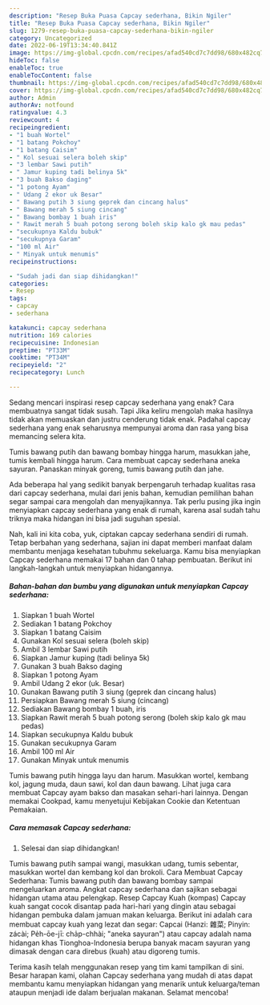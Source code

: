 ```yaml
---
description: "Resep Buka Puasa Capcay sederhana, Bikin Ngiler"
title: "Resep Buka Puasa Capcay sederhana, Bikin Ngiler"
slug: 1279-resep-buka-puasa-capcay-sederhana-bikin-ngiler
category: Uncategorized
date: 2022-06-19T13:34:40.841Z
image: https://img-global.cpcdn.com/recipes/afad540cd7c7dd98/680x482cq70/capcay-sederhana-foto-resep-utama.jpg
hideToc: false
enableToc: true
enableTocContent: false
thumbnail: https://img-global.cpcdn.com/recipes/afad540cd7c7dd98/680x482cq70/capcay-sederhana-foto-resep-utama.jpg
cover: https://img-global.cpcdn.com/recipes/afad540cd7c7dd98/680x482cq70/capcay-sederhana-foto-resep-utama.jpg
author: Admin
authorAv: notfound
ratingvalue: 4.3
reviewcount: 4
recipeingredient:
- "1 buah Wortel"
- "1 batang Pokchoy"
- "1 batang Caisim"
- " Kol sesuai selera boleh skip"
- "3 lembar Sawi putih"
- " Jamur kuping tadi belinya 5k"
- "3 buah Bakso daging"
- "1 potong Ayam"
- " Udang 2 ekor uk Besar"
- " Bawang putih 3 siung geprek dan cincang halus"
- " Bawang merah 5 siung cincang"
- " Bawang bombay 1 buah iris"
- " Rawit merah 5 buah potong serong boleh skip kalo gk mau pedas"
- "secukupnya Kaldu bubuk"
- "secukupnya Garam"
- "100 ml Air"
- " Minyak untuk menumis"
recipeinstructions:

- "Sudah jadi dan siap dihidangkan!"
categories:
- Resep
tags:
- capcay
- sederhana

katakunci: capcay sederhana 
nutrition: 169 calories
recipecuisine: Indonesian
preptime: "PT33M"
cooktime: "PT34M"
recipeyield: "2"
recipecategory: Lunch

---
```



Sedang mencari inspirasi resep capcay sederhana yang enak? Cara membuatnya sangat tidak susah. Tapi Jika keliru mengolah maka hasilnya tidak akan memuaskan dan justru cenderung tidak enak. Padahal capcay sederhana yang enak seharusnya mempunyai aroma dan rasa yang bisa memancing selera kita.


Tumis bawang putih dan bawang bombay hingga harum, masukkan jahe, tumis kembali hingga harum. Cara membuat capcay sederhana aneka sayuran. Panaskan minyak goreng, tumis bawang putih dan jahe.

Ada beberapa hal yang sedikit banyak berpengaruh terhadap kualitas rasa dari capcay sederhana, mulai dari jenis bahan, kemudian pemilihan bahan segar sampai cara mengolah dan menyajikannya. Tak perlu pusing jika ingin menyiapkan capcay sederhana yang enak di rumah, karena asal sudah tahu triknya maka hidangan ini bisa jadi suguhan spesial.


Nah, kali ini kita coba, yuk, ciptakan capcay sederhana sendiri di rumah. Tetap berbahan yang sederhana, sajian ini dapat memberi manfaat dalam membantu menjaga kesehatan tubuhmu sekeluarga. Kamu bisa menyiapkan Capcay sederhana memakai 17 bahan dan 0 tahap pembuatan. Berikut ini langkah-langkah untuk menyiapkan hidangannya.

<!--inarticleads1-->

##### Bahan-bahan dan bumbu yang digunakan untuk menyiapkan Capcay sederhana:

1. Siapkan 1 buah Wortel
1. Sediakan 1 batang Pokchoy
1. Siapkan 1 batang Caisim
1. Gunakan  Kol sesuai selera (boleh skip)
1. Ambil 3 lembar Sawi putih
1. Siapkan  Jamur kuping (tadi belinya 5k)
1. Gunakan 3 buah Bakso daging
1. Siapkan 1 potong Ayam
1. Ambil  Udang 2 ekor (uk. Besar)
1. Gunakan  Bawang putih 3 siung (geprek dan cincang halus)
1. Persiapkan  Bawang merah 5 siung (cincang)
1. Sediakan  Bawang bombay 1 buah, iris
1. Siapkan  Rawit merah 5 buah potong serong (boleh skip kalo gk mau pedas)
1. Siapkan secukupnya Kaldu bubuk
1. Gunakan secukupnya Garam
1. Ambil 100 ml Air
1. Gunakan  Minyak untuk menumis


Tumis bawang putih hingga layu dan harum. Masukkan wortel, kembang kol, jagung muda, daun sawi, kol dan daun bawang. Lihat juga cara membuat Capcay ayam bakso dan masakan sehari-hari lainnya. Dengan memakai Cookpad, kamu menyetujui Kebijakan Cookie dan Ketentuan Pemakaian. 

<!--inarticleads2-->

##### Cara memasak Capcay sederhana:


1. Selesai dan siap dihidangkan!

Tumis bawang putih sampai wangi, masukkan udang, tumis sebentar, masukkan wortel dan kembang kol dan brokoli. Cara Membuat Capcay Sederhana: Tumis bawang putih dan bawang bombay sampai mengeluarkan aroma. Angkat capcay sederhana dan sajikan sebagai hidangan utama atau pelengkap. Resep Capcay Kuah (kompas) Capcay kuah sangat cocok disantap pada hari-hari yang dingin atau sebagai hidangan pembuka dalam jamuan makan keluarga. Berikut ini adalah cara membuat capcay kuah yang lezat dan segar: Capcai (Hanzi: 雜菜; Pinyin: zácài; Pe̍h-ōe-jī: cha̍p-chhài; &#34;aneka sayuran&#34;) atau capcay adalah nama hidangan khas Tionghoa-Indonesia berupa banyak macam sayuran yang dimasak dengan cara direbus (kuah) atau digoreng tumis. 

Terima kasih telah menggunakan resep yang tim kami tampilkan di sini. Besar harapan kami, olahan Capcay sederhana yang mudah di atas dapat membantu kamu menyiapkan hidangan yang menarik untuk keluarga/teman ataupun menjadi ide dalam berjualan makanan. Selamat mencoba!
